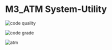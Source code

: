 # M3_ATM System-Utility

![code quality](https://api.codiga.io/project/31173/score/svg)

![code grade](https://api.codiga.io/project/31173/status/svg)

![atm](https://user-images.githubusercontent.com/63446991/157823937-c73eb086-ecdb-444f-8a32-9d3ac33495e6.jpg)
